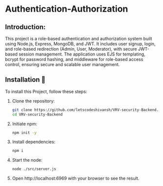 # Authentication-Authorization
## Introduction:

This project is a role-based authentication and authorization system built using Node.js, Express, MongoDB, and JWT. It includes user signup, login, and role-based redirection (Admin, User, Moderator), with secure JWT-based session management. The application uses EJS for templating, bcrypt for password hashing, and middleware for role-based access control, ensuring secure and scalable user management.

## Installation 🦿

To install this Project, follow these steps:

1. Clone the repository:

    ```bash
    git clone https://github.com/letscodeshivansh/VRV-security-Backend.git
    cd VRV-security-Backend
    ```

2. Initiate npm:

    ```bash
    npm init -y
    ```

3. Install dependencies:

    ```bash
    npm i
    ```

4. Start the node:

    ```bash
    node ./src/server.js
    ```

 4. Open http://localhost:6969 with your browser to see the result.
